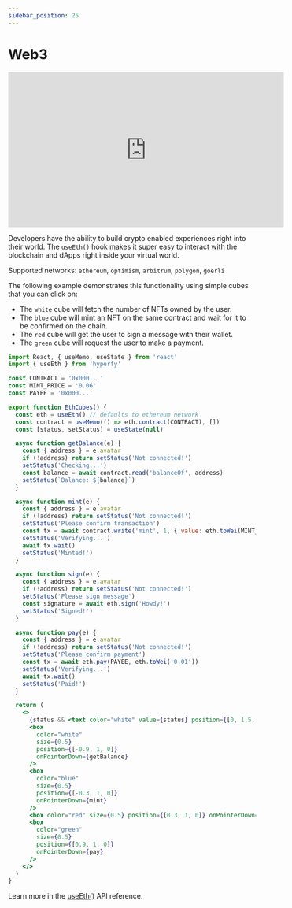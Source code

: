 ```yaml
---
sidebar_position: 25
---
```


# Web3

<iframe width="560" height="315" src="https://www.youtube.com/embed/gzSIk9vKsPg" title="YouTube video player" frameborder="0" allow="accelerometer; autoplay; clipboard-write; encrypted-media; gyroscope; picture-in-picture" allowfullscreen></iframe>

Developers have the ability to build crypto enabled experiences right into their world. The `useEth()` hook makes it super easy to interact with the blockchain and dApps right inside your virtual world.

Supported networks: `ethereum`, `optimism`, `arbitrum`, `polygon`, `goerli`

The following example demonstrates this functionality using simple cubes that you can click on:

- The `white` cube will fetch the number of NFTs owned by the user.
- The `blue` cube will mint an NFT on the same contract and wait for it to be confirmed on the chain.
- The `red` cube will get the user to sign a message with their wallet.
- The `green` cube will request the user to make a payment.

```jsx
import React, { useMemo, useState } from 'react'
import { useEth } from 'hyperfy'

const CONTRACT = '0x000...'
const MINT_PRICE = '0.06'
const PAYEE = '0x000...'

export function EthCubes() {
  const eth = useEth() // defaults to ethereum network
  const contract = useMemo(() => eth.contract(CONTRACT), [])
  const [status, setStatus] = useState(null)

  async function getBalance(e) {
    const { address } = e.avatar
    if (!address) return setStatus('Not connected!')
    setStatus('Checking...')
    const balance = await contract.read('balanceOf', address)
    setStatus(`Balance: ${balance}`)
  }

  async function mint(e) {
    const { address } = e.avatar
    if (!address) return setStatus('Not connected!')
    setStatus('Please confirm transaction')
    const tx = await contract.write('mint', 1, { value: eth.toWei(MINT_PRICE) })
    setStatus('Verifying...')
    await tx.wait()
    setStatus('Minted!')
  }

  async function sign(e) {
    const { address } = e.avatar
    if (!address) return setStatus('Not connected!')
    setStatus('Please sign message')
    const signature = await eth.sign('Howdy!')
    setStatus('Signed!')
  }

  async function pay(e) {
    const { address } = e.avatar
    if (!address) return setStatus('Not connected!')
    setStatus('Please confirm payment')
    const tx = await eth.pay(PAYEE, eth.toWei('0.01'))
    setStatus('Verifying...')
    await tx.wait()
    setStatus('Paid!')
  }

  return (
    <>
      {status && <text color="white" value={status} position={[0, 1.5, 0]} />}
      <box
        color="white"
        size={0.5}
        position={[-0.9, 1, 0]}
        onPointerDown={getBalance}
      />
      <box
        color="blue"
        size={0.5}
        position={[-0.3, 1, 0]}
        onPointerDown={mint}
      />
      <box color="red" size={0.5} position={[0.3, 1, 0]} onPointerDown={sign} />
      <box
        color="green"
        size={0.5}
        position={[0.9, 1, 0]}
        onPointerDown={pay}
      />
    </>
  )
}
```

Learn more in the [useEth()](/sdk/ref/use-eth) API reference.
